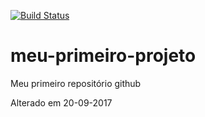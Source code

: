 [![Build Status](https://travis-ci.org/lcarlosjr/meu-primeiro-projeto.svg?branch=master)](https://travis-ci.org/lcarlosjr/meu-primeiro-projeto)

# meu-primeiro-projeto
Meu primeiro repositório github

Alterado em 20-09-2017
